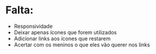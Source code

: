 # Falta:
* Responsividade
* Deixar apenas ícones que forem utilizados
* Adicionar links aos ícones que restarem
* Acertar com os meninos o que eles vão querer nos links


